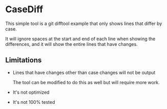 # CaseDiff

This simple tool is a git difftool example that only shows lines that differ by case.

It will ignore spaces at the start and end of each line when showing the differences, and it will show the
entire lines that have changes.

## Limitations

* Lines that have changes other than case changes will not be output

    The tool can be modified to do this as well but will require more work.
* It's not optimized
* It's not 100% tested
